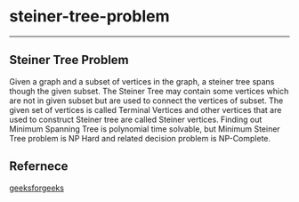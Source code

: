 # steiner-tree-problem

---
## Steiner Tree Problem
Given a graph and a subset of vertices in the graph, a steiner tree spans though the given subset. The Steiner Tree may contain some vertices which are not in given subset but are used to connect the vertices of subset.
The given set of vertices is called Terminal Vertices and other vertices that are used to construct Steiner tree are called Steiner vertices.
Finding out Minimum Spanning Tree is polynomial time solvable, but Minimum Steiner Tree problem is NP Hard and related decision problem is NP-Complete.


## Refernece
[geeksforgeeks](https://www.geeksforgeeks.org/steiner-tree/)
